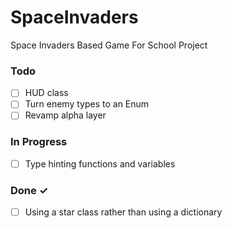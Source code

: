 # SpaceInvaders

Space Invaders Based Game For School Project 

### Todo

- [ ] HUD class
- [ ] Turn enemy types to an Enum
- [ ] Revamp alpha layer

### In Progress

- [ ] Type hinting functions and variables

### Done ✓

- [ ] Using a star class rather than using a dictionary
